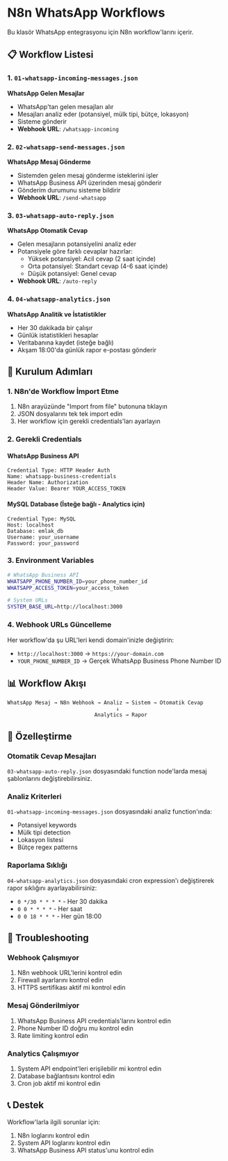 # N8n WhatsApp Workflows

Bu klasör WhatsApp entegrasyonu için N8n workflow'larını içerir.

## 📋 Workflow Listesi

### 1. `01-whatsapp-incoming-messages.json`
**WhatsApp Gelen Mesajlar**
- WhatsApp'tan gelen mesajları alır
- Mesajları analiz eder (potansiyel, mülk tipi, bütçe, lokasyon)
- Sisteme gönderir
- **Webhook URL**: `/whatsapp-incoming`

### 2. `02-whatsapp-send-messages.json`
**WhatsApp Mesaj Gönderme**
- Sistemden gelen mesaj gönderme isteklerini işler
- WhatsApp Business API üzerinden mesaj gönderir
- Gönderim durumunu sisteme bildirir
- **Webhook URL**: `/send-whatsapp`

### 3. `03-whatsapp-auto-reply.json`
**WhatsApp Otomatik Cevap**
- Gelen mesajların potansiyelini analiz eder
- Potansiyele göre farklı cevaplar hazırlar:
  - Yüksek potansiyel: Acil cevap (2 saat içinde)
  - Orta potansiyel: Standart cevap (4-6 saat içinde)
  - Düşük potansiyel: Genel cevap
- **Webhook URL**: `/auto-reply`

### 4. `04-whatsapp-analytics.json`
**WhatsApp Analitik ve İstatistikler**
- Her 30 dakikada bir çalışır
- Günlük istatistikleri hesaplar
- Veritabanına kaydet (isteğe bağlı)
- Akşam 18:00'da günlük rapor e-postası gönderir

## 🚀 Kurulum Adımları

### 1. N8n'de Workflow İmport Etme
1. N8n arayüzünde "Import from file" butonuna tıklayın
2. JSON dosyalarını tek tek import edin
3. Her workflow için gerekli credentials'ları ayarlayın

### 2. Gerekli Credentials

#### WhatsApp Business API
```
Credential Type: HTTP Header Auth
Name: whatsapp-business-credentials
Header Name: Authorization
Header Value: Bearer YOUR_ACCESS_TOKEN
```

#### MySQL Database (İsteğe bağlı - Analytics için)
```
Credential Type: MySQL
Host: localhost
Database: emlak_db
Username: your_username
Password: your_password
```

### 3. Environment Variables
```bash
# WhatsApp Business API
WHATSAPP_PHONE_NUMBER_ID=your_phone_number_id
WHATSAPP_ACCESS_TOKEN=your_access_token

# System URLs
SYSTEM_BASE_URL=http://localhost:3000
```

### 4. Webhook URLs Güncelleme
Her workflow'da şu URL'leri kendi domain'inizle değiştirin:
- `http://localhost:3000` → `https://your-domain.com`
- `YOUR_PHONE_NUMBER_ID` → Gerçek WhatsApp Business Phone Number ID

## 📊 Workflow Akışı

```
WhatsApp Mesaj → N8n Webhook → Analiz → Sistem → Otomatik Cevap
                                   ↓
                            Analytics → Rapor
```

## 🔧 Özelleştirme

### Otomatik Cevap Mesajları
`03-whatsapp-auto-reply.json` dosyasındaki function node'larda mesaj şablonlarını değiştirebilirsiniz.

### Analiz Kriterleri
`01-whatsapp-incoming-messages.json` dosyasındaki analiz function'ında:
- Potansiyel keywords
- Mülk tipi detection
- Lokasyon listesi
- Bütçe regex patterns

### Raporlama Sıklığı
`04-whatsapp-analytics.json` dosyasındaki cron expression'ı değiştirerek rapor sıklığını ayarlayabilirsiniz:
- `0 */30 * * * *` - Her 30 dakika
- `0 0 * * * *` - Her saat
- `0 0 18 * * *` - Her gün 18:00

## 🐛 Troubleshooting

### Webhook Çalışmıyor
1. N8n webhook URL'lerini kontrol edin
2. Firewall ayarlarını kontrol edin
3. HTTPS sertifikası aktif mi kontrol edin

### Mesaj Gönderilmiyor
1. WhatsApp Business API credentials'larını kontrol edin
2. Phone Number ID doğru mu kontrol edin
3. Rate limiting kontrol edin

### Analytics Çalışmıyor
1. System API endpoint'leri erişilebilir mi kontrol edin
2. Database bağlantısını kontrol edin
3. Cron job aktif mi kontrol edin

## 📞 Destek

Workflow'larla ilgili sorunlar için:
1. N8n loglarını kontrol edin
2. System API loglarını kontrol edin
3. WhatsApp Business API status'unu kontrol edin
